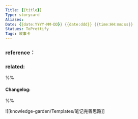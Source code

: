 ```yaml
---
Title: {{title}} 
Type: storycard
Aliases: 
Date: {{date:YYYY-MM-DD}} {{date:ddd}} {{time:HH:mm:ss}} 
Statues: ToPrettify 
Tags: 故事卡
---
```










### reference：

### related:


%%
#### Changelog:

%%

![[knowledge-garden/Templates/笔记完善思路]]